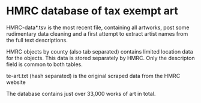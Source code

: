 HMRC database of tax exempt art
============

HMRC-data*.tsv is the most recent file, containing all artworks, post some rudimentary data cleaning and a first attempt to extract artist names from the full text descriptions.

HMRC objects by county (also tab separated) contains limited location data for the objects. This data is stored separately by HMRC. Only the descripton field is common to both tables.

te-art.txt (hash separated) is the original scraped data from the HMRC website

The database contains just over 33,000 works of art in total.

